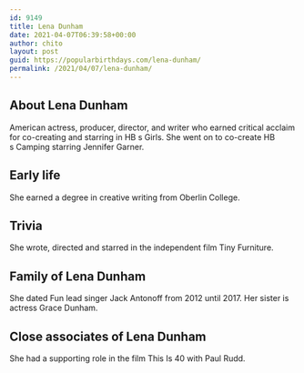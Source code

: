 ```yaml
---
id: 9149
title: Lena Dunham
date: 2021-04-07T06:39:58+00:00
author: chito
layout: post
guid: https://popularbirthdays.com/lena-dunham/
permalink: /2021/04/07/lena-dunham/
---
```

<!--Content-->


          
          
## About Lena Dunham



  American actress, producer, director, and writer who earned critical acclaim for co-creating and starring in HB s Girls. She went on to co-create HB s Camping starring Jennifer Garner.

                
                
## Early life



  She earned a degree in creative writing from Oberlin College.

                
                
## Trivia



  She wrote, directed and starred in the independent film Tiny Furniture.

                
                
## Family of Lena Dunham



  She dated Fun lead singer Jack Antonoff from 2012 until 2017. Her sister is actress Grace Dunham.

                
                
## Close associates of Lena Dunham



  She had a supporting role in the film This Is 40 with Paul Rudd.

          
          